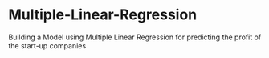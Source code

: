 # Multiple-Linear-Regression
Building a Model using Multiple Linear Regression for predicting the profit of the start-up companies
